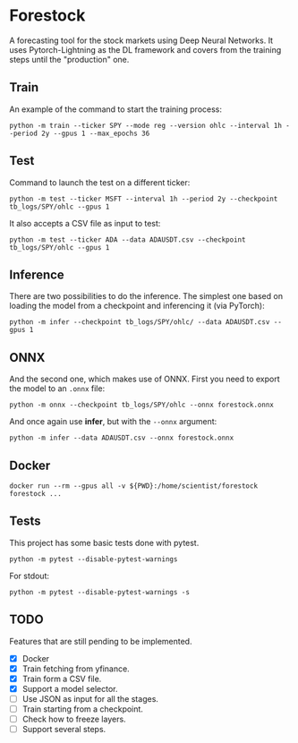 # Forestock

A forecasting tool for the stock markets using Deep Neural Networks. It uses Pytorch-Lightning as the DL framework and covers from the training steps until the "production" one.

## Train
An example of the command to start the training process:

    python -m train --ticker SPY --mode reg --version ohlc --interval 1h --period 2y --gpus 1 --max_epochs 36

## Test
Command to launch the test on a different ticker:

    python -m test --ticker MSFT --interval 1h --period 2y --checkpoint tb_logs/SPY/ohlc --gpus 1

It also accepts a CSV file as input to test:

    python -m test --ticker ADA --data ADAUSDT.csv --checkpoint tb_logs/SPY/ohlc --gpus 1

## Inference
There are two possibilities to do the inference. The simplest one based on loading the model from a checkpoint and inferencing it (via PyTorch):

    python -m infer --checkpoint tb_logs/SPY/ohlc/ --data ADAUSDT.csv --gpus 1

## ONNX

And the second one, which makes use of ONNX. First you need to export the model to an `.onnx` file:

    python -m onnx --checkpoint tb_logs/SPY/ohlc --onnx forestock.onnx

And once again use **infer**, but with the `--onnx` argument:

    python -m infer --data ADAUSDT.csv --onnx forestock.onnx

## Docker

    docker run --rm --gpus all -v ${PWD}:/home/scientist/forestock forestock ...

## Tests
This project has some basic tests done with pytest.

    python -m pytest --disable-pytest-warnings

For stdout:

    python -m pytest --disable-pytest-warnings -s

## TODO

Features that are still pending to be implemented.

- [x] Docker
- [x] Train fetching from yfinance.
- [x] Train form a CSV file.
- [x] Support a model selector.
- [ ] Use JSON as input for all the stages.
- [ ] Train starting from a checkpoint.
- [ ] Check how to freeze layers.
- [ ] Support several steps.